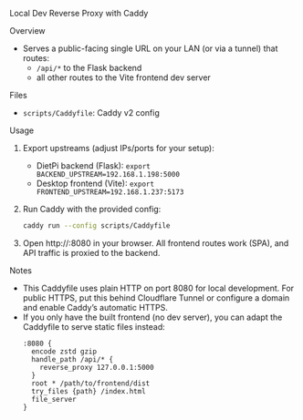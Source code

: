 Local Dev Reverse Proxy with Caddy

Overview
- Serves a public-facing single URL on your LAN (or via a tunnel) that routes:
  - `/api/*` to the Flask backend
  - all other routes to the Vite frontend dev server

Files
- `scripts/Caddyfile`: Caddy v2 config

Usage
1) Export upstreams (adjust IPs/ports for your setup):
   - DietPi backend (Flask): `export BACKEND_UPSTREAM=192.168.1.198:5000`
   - Desktop frontend (Vite): `export FRONTEND_UPSTREAM=192.168.1.237:5173`

2) Run Caddy with the provided config:
   ```bash
   caddy run --config scripts/Caddyfile
   ```

3) Open http://<dietpi-ip>:8080 in your browser. All frontend routes work (SPA), and API traffic is proxied to the backend.

Notes
- This Caddyfile uses plain HTTP on port 8080 for local development. For public HTTPS, put this behind Cloudflare Tunnel or configure a domain and enable Caddy’s automatic HTTPS.
- If you only have the built frontend (no dev server), you can adapt the Caddyfile to serve static files instead:
  ```
  :8080 {
    encode zstd gzip
    handle_path /api/* {
      reverse_proxy 127.0.0.1:5000
    }
    root * /path/to/frontend/dist
    try_files {path} /index.html
    file_server
  }
  ```

